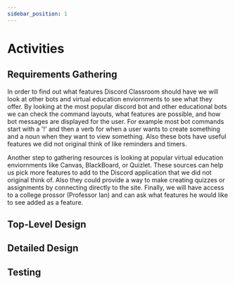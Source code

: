 ```yaml
---
sidebar_position: 1
---
```


# Activities

## Requirements Gathering

In order to find out what features Discord Classroom should have we will look at other bots and virtual education enviornments to see what they offer. By looking at the most popular discord bot and other educational bots we can check the command layouts, what features are possible, and how bot messages are displayed for the user. For example most bot commands start with a '!' and then a verb for when a user wants to create something and a noun when they want to view something. Also these bots have useful features we did not original think of like reminders and timers. 

Another step to gathering resources is looking at popular virtual education enviornments like Canvas, BlackBoard, or Quizlet. These sources can help us pick more features to add to the Discord application that we did not original think of. Also they could provide a way to make creating quizzes or assignments by connecting directly to the site. Finally, we will have access to a college prossor (Professor Ian) and can ask what features he would like to see added as a feature.
## Top-Level Design

## Detailed Design

## Testing
